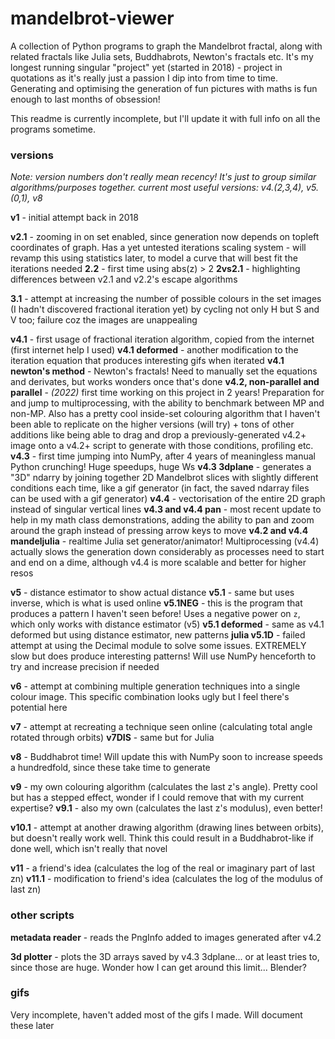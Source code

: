 # mandelbrot-viewer
A collection of Python programs to graph the Mandelbrot fractal, along with related fractals like Julia sets, Buddhabrots, Newton's fractals etc. It's my longest running singular "project" yet (started in 2018) - project in quotations as it's really just a passion I dip into from time to time. Generating and optimising the generation of fun pictures with maths is fun enough to last months of obsession!

This readme is currently incomplete, but I'll update it with full info on all the programs sometime.



### versions
*Note: version numbers don't really mean recency! It's just to group similar algorithms/purposes together.*
*current most useful versions: v4.(2,3,4), v5.(0,1), v8*


**v1** - initial attempt back in 2018

**v2.1** - zooming in on set enabled, since generation now depends on topleft coordinates of graph. Has a yet untested iterations scaling system - will revamp this using statistics later, to model a curve that will best fit the iterations needed
**2.2** - first time using abs(z) > 2
**2vs2.1** - highlighting differences between v2.1 and v2.2's escape algorithms

**3.1** - attempt at increasing the number of possible colours in the set images (I hadn't discovered fractional iteration yet) by cycling not only H but S and V too; failure coz the images are unappealing

**v4.1** - first usage of fractional iteration algorithm, copied from the internet (first internet help I used)
**v4.1 deformed** - another modification to the iteration equation that produces interesting gifs when iterated
**v4.1 newton's method** - Newton's fractals! Need to manually set the equations and derivates, but works wonders once that's done
**v4.2, non-parallel and parallel** - *(2022)* first time working on this project in 2 years! Preparation for and jump to multiprocessing, with the ability to benchmark between MP and non-MP. Also has a pretty cool inside-set colouring algorithm that I haven't been able to replicate on the higher versions (will try) + tons of other additions like being able to drag and drop a previously-generated v4.2+ image onto a v4.2+ script to generate with those conditions, profiling etc.
**v4.3** - first time jumping into NumPy, after 4 years of meaningless manual Python crunching! Huge speedups, huge Ws
**v4.3 3dplane** - generates a "3D" ndarry by joining together 2D Mandelbrot slices with slightly different conditions each time, like a gif generator (in fact, the saved ndarray files can be used with a gif generator)
**v4.4** - vectorisation of the entire 2D graph instead of singular vertical lines
**v4.3 and v4.4 pan** - most recent update to help in my math class demonstrations, adding the ability to pan and zoom around the graph instead of pressing arrow keys to move
**v4.2 and v4.4 mandeljulia** - realtime Julia set generator/animator! Multiprocessing (v4.4) actually slows the generation down considerably as processes need to start and end on a dime, although v4.4 is more scalable and better for higher resos

**v5** - distance estimator to show actual distance
**v5.1** - same but uses inverse, which is what is used online
**v5.1NEG** - this is the program that produces a pattern I haven't seen before! Uses a negative power on `z`, which only works with distance estimator (v5)
**v5.1 deformed** - same as v4.1 deformed but using distance estimator, new patterns
**julia v5.1D** - failed attempt at using the Decimal module to solve some issues. EXTREMELY slow but does produce interesting patterns! Will use NumPy henceforth to try and increase precision if needed

**v6** - attempt at combining multiple generation techniques into a single colour image. This specific combination looks ugly but I feel there's potential here

**v7** - attempt at recreating a technique seen online (calculating total angle rotated through orbits)
**v7DIS** - same but for Julia

**v8** - Buddhabrot time! Will update this with NumPy soon to increase speeds a hundredfold, since these take time to generate

**v9** - my own colouring algorithm (calculates the last z's angle). Pretty cool but has a stepped effect, wonder if I could remove that with my current expertise?
**v9.1** - also my own (calculates the last z's modulus), even better!

**v10.1** - attempt at another drawing algorithm (drawing lines between orbits), but doesn't really work well. Think this could result in a Buddhabrot-like if done well, which isn't really that novel

**v11** - a friend's idea (calculates the log of the real or imaginary part of last zn)
**v11.1** - modification to friend's idea (calculates the log of the modulus of last zn)



### other scripts
**metadata reader** - reads the PngInfo added to images generated after v4.2

**3d plotter** - plots the 3D arrays saved by v4.3 3dplane... or at least tries to, since those are huge. Wonder how I can get around this limit... Blender?



### gifs
Very incomplete, haven't added most of the gifs I made. Will document these later